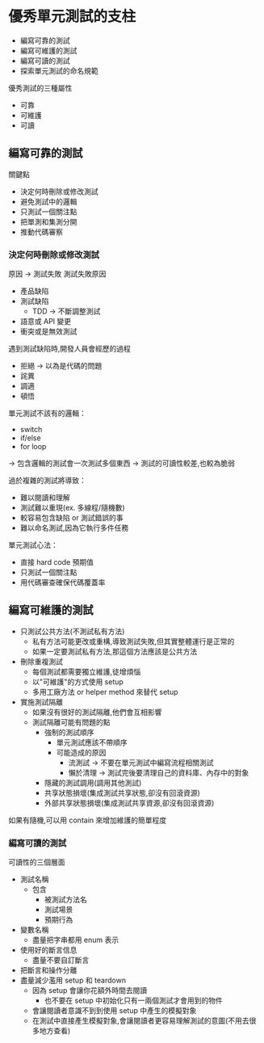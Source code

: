 # 優秀單元測試的支柱
- 編寫可靠的測試
- 編寫可維護的測試
- 編寫可讀的測試
- 探索單元測試的命名規範

優秀測試的三種屬性
- 可靠
- 可維護
- 可讀

## 編寫可靠的測試

關鍵點
- 決定何時刪除或修改測試
- 避免測試中的邏輯
- 只測試一個關注點
- 把單測和集測分開
- 推動代碼審察

### 決定何時刪除或修改測試
原因 -> 測試失敗
測試失敗原因
- 產品缺陷
- 測試缺陷
  - TDD -> 不斷調整測試
- 語意或 API 變更
- 衝突或是無效測試

遇到測試缺陷時,開發人員會經歷的過程
- 拒絕 -> 以為是代碼的問題
- 詫異
- 調適
- 頓悟

單元測試不該有的邏輯：
- switch
- if/else
- for loop

-> 包含邏輯的測試會一次測試多個東西 -> 測試的可讀性較差,也較為脆弱

過於複雜的測試將導致：
- 難以閱讀和理解
- 測試難以重現(ex. 多線程/隨機數)
- 較容易包含缺陷 or 測試錯誤的事
- 難以命名測試,因為它執行多件任務

單元測試心法：
- 直接 hard code 預期值
- 只測試一個關注點
- 用代碼審查確保代碼覆蓋率

## 編寫可維護的測試

- 只測試公共方法(不測試私有方法)
  - 私有方法可能更改或重構,導致測試失敗,但其實整體運行是正常的
  - 如果一定要測試私有方法,那這個方法應該是公共方法
- 刪除重複測試
  - 每個測試都需要獨立維護,徒增煩惱
  - 以"可維護"的方式使用 setup
  - 多用工廠方法 or helper method 來替代 setup
- 實施測試隔離
  - 如果沒有很好的測試隔離,他們會互相影響
  - 測試隔離可能有問題的點
    - 強制的測試順序
      - 單元測試應該不帶順序
      - 可能造成的原因
        - 流測試 -> 不要在單元測試中編寫流程相關測試
        - 懶於清理 -> 測試完後要清理自己的資料庫、內存中的對象
    - 隱藏的測試調用(調用其他測試)
    - 共享狀態損壞(集成測試共享狀態,卻沒有回滾資源)
    - 外部共享狀態損壞(集成測試共享資源,卻沒有回滾資源)

如果有隨機,可以用 contain 來增加維護的簡單程度

### 編寫可讀的測試

可讀性的三個層面
- 測試名稱
  - 包含
    - 被測試方法名
    - 測試場景
    - 預期行為
- 變數名稱
  - 盡量把字串都用 enum 表示
- 使用好的斷言信息
  - 盡量不要自訂斷言
- 把斷言和操作分離
- 盡量減少濫用 setup 和 teardown
  - 因為 setup 會讓你花額外時間去閱讀
    - 也不要在 setup 中初始化只有一兩個測試才會用到的物件
  - 會讓閱讀者意識不到到使用 setup 中產生的模擬對象
  - 在測試中直接產生模擬對象,會讓閱讀者更容易理解測試的意圖(不用去很多地方查看)
